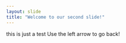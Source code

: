 ```yaml
---
layout: slide
title: "Welcome to our second slide!"
---
```

this is just a test 
Use the left arrow to go back!
